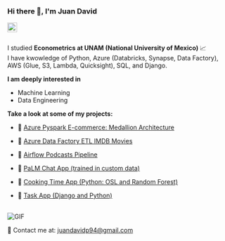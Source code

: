 ### Hi there 👋, I'm Juan David 
<a href="https://www.linkedin.com/in/juan-penaranda/">
  <img align="left" alt="Juan David's LinkdeIn" width="22px" src="https://cdn.jsdelivr.net/npm/simple-icons@v3/icons/linkedin.svg" />
</a>
<br />
<br />

I studied  **Econometrics at UNAM (National University of Mexico)** 📈 <br />
I have kwowledge of Python, Azure (Databricks, Synapse, Data Factory), AWS (Glue, S3, Lambda, Quicksight), SQL, and Django.

**I am deeply interested in**

-  Machine Learning 
-  Data Engineering


**Take a look at some of my projects:**

- 🧊 <a href="https://github.com/juandavidp9/ecommerce-medallion"> Azure Pyspark E-commerce: Medallion Architecture</a>

- 🧊 <a href="https://github.com/juandavidp9/Azure_imdb-etl"> Azure Data Factory ETL IMDB Movies</a>

- 🧊 <a href="https://github.com/juandavidp9/airflow_podcasts_etl"> Airflow Podcasts Pipeline</a>
 
- 🧊 <a href="https://ley2300.streamlit.app/">PaLM Chat App (trained in custom data)</a>
  
- 🧊 <a href="https://juandavidp9-ds4app-main-c0tgp1.streamlit.app/">Cooking Time App (Python: OSL and Random Forest)</a> 

- 🧊 <a href="https://github.com/juandavidp9/TaskApp">Task App (Django and Python)</a>

 
<br />
  
  <img align="center" alt="GIF" src="https://media.giphy.com/media/4rZA5D22301iMgrUNd/giphy.gif" /> 
 
<br />


📧 Contact me at:   juandavidp94@gmail.com

